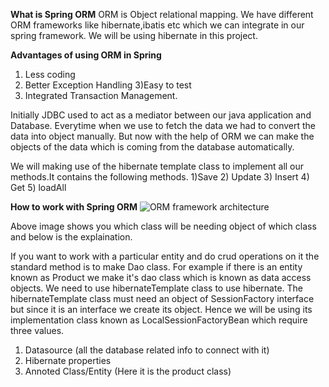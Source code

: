 **What is Spring ORM**
ORM is Object relational mapping. We have different ORM frameworks like hibernate,ibatis etc which we can integrate in our spring framework. We will be using hibernate
in this project.

**Advantages of using ORM in Spring**
1) Less coding
2) Better Exception Handling
3)Easy to test
4) Integrated Transaction Management.

Initially JDBC used to act as a mediator between our java application and Database. Everytime when we use to fetch the data we had to convert the data into object
manually. But now with the help of ORM we can make the objects of the data which is coming from the database automatically.

We will making use of the hibernate template class to implement all our methods.It contains the following methods.
1)Save
2) Update
3) Insert
4) Get
5) loadAll

**How to work with Spring ORM**
![ORM framework architecture](https://user-images.githubusercontent.com/74822210/194925908-56ecde63-98f0-46c6-9653-00b5fc4c1e25.jpg)

Above image shows you which class will be needing object of which class and below is the explaination.

If you want to work with a particular entity and do crud operations on it the standard method is to make Dao class. For example if there is an entity known as Product
we make it's dao class which is known as data access objects. We need to use hibernateTemplate class to use hibernate. The hibernateTemplate class must need an object of 
SessionFactory interface but since it is an interface we create its object. Hence we will be using its implementation class known as LocalSessionFactoryBean which require three values.

1) Datasource (all the database related info to connect with it)
2) Hibernate properties
3) Annoted Class/Entity (Here it is the product class)



